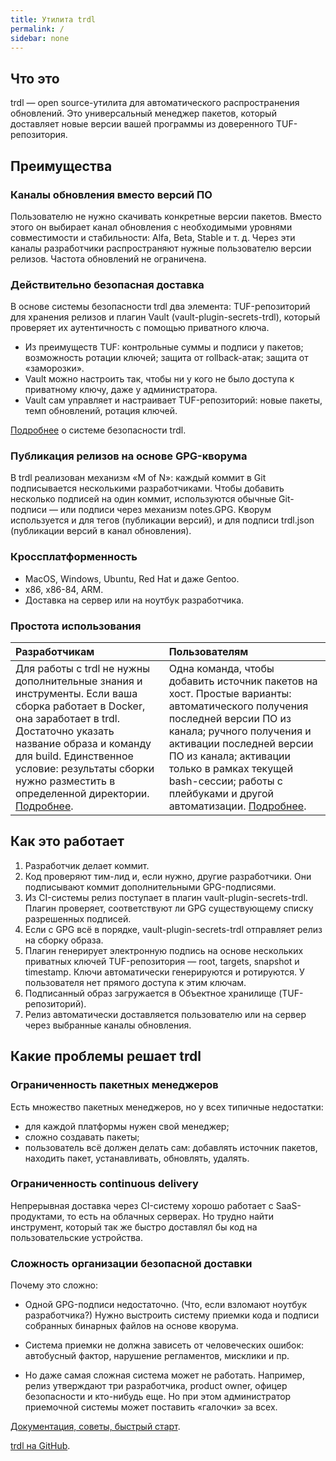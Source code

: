 ```yaml
---
title: Утилита trdl
permalink: /
sidebar: none
---
```

## Что это
trdl — open source-утилита для автоматического распространения обновлений. Это универсальный менеджер пакетов, который доставляет новые версии вашей программы из доверенного TUF-репозитория.

## Преимущества
### Каналы обновления вместо версий ПО
Пользователю не нужно скачивать конкретные версии пакетов. Вместо этого он выбирает канал обновления с необходимыми уровнями совместимости и стабильности: Alfa, Beta, Stable и т. д. Через эти каналы разработчики распространяют нужные пользователю версии релизов. Частота обновлений не ограничена.

### Действительно безопасная доставка
В основе системы безопасности trdl два элемента: TUF-репозиторий для хранения релизов и плагин Vault (vault-plugin-secrets-trdl), который проверяет их аутентичность с помощью приватного ключа.

- Из преимуществ TUF: контрольные суммы и подписи у пакетов; возможность ротации ключей; защита от rollback-атак; защита от «заморозки».
- Vault можно настроить так, чтобы ни у кого не было доступа к приватному ключу, даже у администратора.
- Vault сам управляет и настраивает TUF-репозиторий: новые пакеты, темп обновлений, ротация ключей.

[Подробнее](security.html) о системе безопасности trdl.

### Публикация релизов на основе GPG-кворума
В trdl реализован механизм «M of N»: каждый коммит в Git подписывается несколькими разработчиками. Чтобы добавить несколько подписей на один коммит, используются обычные Git-подписи — или подписи через механизм notes.GPG. Кворум используется и для тегов (публикации версий), и для подписи trdl.json (публикации версий в канал обновления).

### Кроссплатформенность
- MacOS, Windows, Ubuntu, Red Hat и даже Gentoo.
- x86, x86-84, ARM.
- Доставка на сервер или на ноутбук разработчика.

### Простота использования

| Разработчикам | Пользователям |
|:--------------|:--------------|
| Для работы с trdl не нужны дополнительные знания и инструменты. Если ваша сборка работает в Docker, она заработает в trdl. Достаточно указать название образа и команду для build. Единственное условие: результаты сборки нужно разместить в определенной директории. [Подробнее](https://ru.trdl.flant.com/documentation/). | Одна команда, чтобы добавить источник пакетов на хост. Простые варианты: автоматического получения последней версии ПО из канала; ручного получения и активации последней версии ПО из канала; активации только в рамках текущей bash-сессии; работы с плейбуками и другой автоматизации. [Подробнее](https://ru.trdl.flant.com/documentation/). |

## Как это работает
1. Разработчик делает коммит.
2. Код проверяют тим-лид и, если нужно, другие разработчики. Они подписывают коммит дополнительными GPG-подписями.
3. Из CI-системы релиз поступает в плагин vault-plugin-secrets-trdl. Плагин проверяет, соответствуют ли GPG существующему списку разрешенных подписей.
4. Если с GPG всё в порядке, vault-plugin-secrets-trdl отправляет релиз на сборку образа.
5. Плагин генерирует электронную подпись на основе нескольких приватных ключей TUF-репозитория — root, targets, snapshot и timestamp. Ключи автоматически генерируются и ротируются. У пользователя нет прямого доступа к этим ключам.
6. Подписанный образ загружается в Объектное хранилище (TUF-репозиторий).
7. Релиз автоматически доставляется пользователю или на сервер через выбранные каналы обновления.

## Какие проблемы решает trdl
### Ограниченность пакетных менеджеров
Есть множество пакетных менеджеров, но у всех типичные недостатки:
- для каждой платформы нужен свой менеджер;
- сложно создавать пакеты;
- пользователь всё должен делать сам: добавлять источник пакетов, находить пакет, устанавливать, обновлять, удалять.

### Ограниченность continuous delivery
Непрерывная доставка через CI-систему хорошо работает с SaaS-продуктами, то есть на облачных серверах. Но трудно найти инструмент, который так же быстро доставлял бы код на пользовательские устройства.

### Сложность организации безопасной доставки
Почему это сложно:
- Одной GPG-подписи недостаточно. (Что, если взломают ноутбук разработчика?) Нужно выстроить систему приемки кода и подписи собранных бинарных файлов на основе кворума.

- Система приемки не должна зависеть от человеческих ошибок: автобусный фактор, нарушение регламентов, мисклики и пр.

- Но даже самая сложная система может не работать. Например, релиз утверждают три разработчика, product owner, офицер безопасности и кто-нибудь еще. Но при этом администратор приемочной системы может поставить «галочки» за всех.

[Документация, советы, быстрый старт](https://ru.trdl.flant.com/documentation/).

[trdl на GitHub](https://github.com/werf/trdl).
